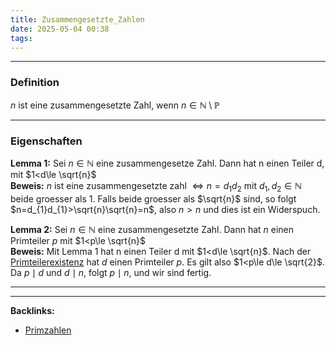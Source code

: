 ```yaml
---
title: Zusammengesetzte_Zahlen
date: 2025-05-04 00:38
tags: 
---
```


----

### Definition 
$n$ ist eine zusammengesetzte Zahl, wenn $n\in \mathbb{N}\setminus\mathbb{P}$

---

### Eigenschaften
**Lemma 1:** Sei $n \in \mathbb{N}$ eine zusammengesetze Zahl. Dann hat n einen Teiler d, mit $1<d\le \sqrt{n}$\
**Beweis:** $n$ ist eine zusammengesetzte zahl $\Leftrightarrow n=d_{1}d_{2}$ mit $d_{1},d_{2}\in \mathbb{N}$ beide 
groesser als 1. Falls beide groesser als $\sqrt{n}$ sind, so folgt $n=d_{1}d_{1}>\sqrt{n}\sqrt{n}=n$, also
$n>n$ und dies ist ein Widerspuch.

**Lemma 2:** Sei $n\in \mathbb{N}$ eine zusammengesetzte Zahl. Dann hat $n$ einen Primteiler $p$
mit $1<p\le \sqrt{n}$\
**Beweis:** Mit Lemma 1 hat n einen Teiler d mit $1<d\le \sqrt{n}$. Nach der [Primteilerexistenz](primteilerexistenz) 
hat $d$ einen Primteiler $p$. Es gilt also $1<p\le d\le \sqrt{2}$. Da $p\mid d$ und $d\mid n$,
folgt $p\mid n$, und wir sind fertig.






----

----
**Backlinks:**
- [Primzahlen](primzahlen)
